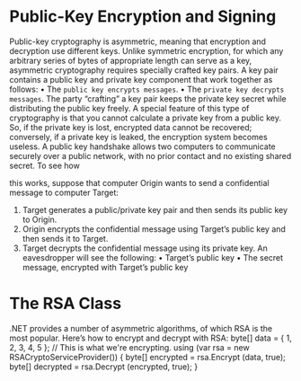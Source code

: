 # Public-Key Encryption and Signing
Public-key cryptography is asymmetric, meaning that encryption and decryption use different keys.
Unlike symmetric encryption, for which any arbitrary series of bytes of appropriate length can serve as a key, asymmetric cryptography requires specially crafted key pairs. A key pair contains a public key and private key component that work together as follows:
• The `public key encrypts messages`.
• The `private key decrypts messages`.
The party “crafting” a key pair keeps the private key secret while distributing the public key freely. A special feature of this type of cryptography is that you cannot calculate a private key from a public key. So, if the private key is lost, encrypted data cannot be recovered; conversely, if a private key is leaked, the encryption system becomes useless.
A public key handshake allows two computers to communicate securely over a public network, with no prior contact and no existing shared secret. To see how

this works, suppose that computer Origin wants to send a confidential message to computer Target:
1. Target generates a public/private key pair and then sends its public key to Origin.
2. Origin encrypts the confidential message using Target’s public key and then sends it to Target.
3. Target decrypts the confidential message using its private key. An eavesdropper will see the following:
• Target’s public key
• The secret message, encrypted with Target’s public key

# The RSA Class
.NET provides a number of asymmetric algorithms, of which RSA is the most popular. Here’s how to encrypt and decrypt with RSA:
    byte[] data = { 1, 2, 3, 4, 5 };   // This is what we're encrypting.
    using (var rsa = new RSACryptoServiceProvider())
    {
      byte[] encrypted = rsa.Encrypt (data, true);
      byte[] decrypted = rsa.Decrypt (encrypted, true);
    }